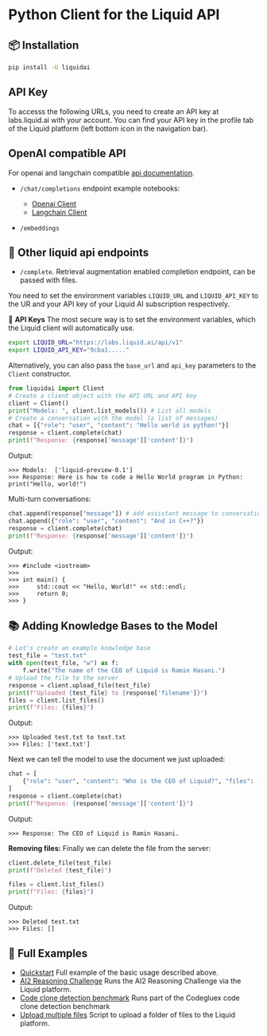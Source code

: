 # Python Client for the Liquid API

## 📦 Installation
```bash
pip install -U liquidai
```

## API Key

To accesss the following URLs, you need to create an API key at labs.liquid.ai with your account.
You can find your API key in the profile tab of the Liquid platform (left bottom icon in the navigation bar).

## OpenAI compatible API
For openai and langchain compatible [api documentation](https://github.com/Liquid4All/liquid_client/blob/main/openai-api.md).

- `/chat/completions` endpoint example notebooks: 
    - [Openai Client](https://github.com/Liquid4All/liquid_client/tree/main/examples/openai/chat_completion.ipynb)
    - [Langchain Client](https://github.com/Liquid4All/liquid_client/tree/main/examples/langchain/chat_openai.ipynb)

- `/embeddings`

## 💬 Other liquid api endpoints
- `/complete`. Retrieval augmentation enabled completion endpoint, can be passed with files.

You need to set the environment variables `LIQUID_URL` and `LIQUID_API_KEY` to the UR and your API key of your Liquid AI subscription respectively.

🔐 **API Keys** The most secure way is to set the environment variables, which the Liquid client will automatically use.
```bash
export LIQUID_URL="https://labs.liquid.ai/api/v1"
export LIQUID_API_KEY="9cba1....."
```

Alternatively, you can also pass the `base_url` and `api_key` parameters to the `Client` constructor.
```python
from liquidai import Client
# Create a client object with the API URL and API key
client = Client()
print("Models: ", client.list_models()) # List all models
# Create a conversation with the model (a list of messages)
chat = [{"role": "user", "content": "Hello world in python!"}]
response = client.complete(chat)
print(f"Response: {response['message']['content']}")
```
Output:
```
>>> Models:  ['liquid-preview-0.1']
>>> Response: Here is how to code a Hello World program in Python: print("Hello, world!")
```

Multi-turn conversations:
```python
chat.append(response["message"]) # add assistant message to conversation
chat.append({"role": "user", "content": "And in C++?"})
response = client.complete(chat)
print(f"Response: {response['message']['content']}")
```

Output:
```
>>> #include <iostream>
>>> 
>>> int main() {
>>>     std::cout << "Hello, World!" << std::endl;
>>>     return 0;
>>> }
```

## 📚 Adding Knowledge Bases to the Model
```python
# Let's create an example knowledge base
test_file = "test.txt"
with open(test_file, "w") as f:
    f.write("The name of the CEO of Liquid is Ramin Hasani.")
# Upload the file to the server
response = client.upload_file(test_file)
print(f"Uploaded {test_file} to {response['filename']}")
files = client.list_files()
print(f"Files: {files}")
```

Output:
```
>>> Uploaded test.txt to text.txt
>>> Files: ['text.txt']
```

Next we can tell the model to use the document we just uploaded:

```python
chat = [
    {"role": "user", "content": "Who is the CEO of Liquid?", "files": ["test.txt"]}
]
response = client.complete(chat)
print(f"Response: {response['message']['content']}")
```
Output:
```
>>> Response: The CEO of Liquid is Ramin Hasani.
```

**Removing files:** Finally we can delete the file from the server:

```python
client.delete_file(test_file)
print(f"Deleted {test_file}")

files = client.list_files()
print(f"Files: {files}")
```
Output:
```
>>> Deleted test.txt
>>> Files: []
```

## 📌 Full Examples

- [Quickstart](https://github.com/Liquid4All/liquid_client/tree/main/examples/liquid_api.ipynb) Full example of the basic usage described above.
- [AI2 Reasoning Challenge](https://github.com/Liquid4All/liquid_client/tree/main/examples/evals/run_ai2rc.py) Runs the AI2 Reasoning Challenge via the Liquid platform.
- [Code clone detection benchmark](https://github.com/Liquid4All/liquid_client/blob/main/examples/evals/code_clone_detection.py) Runs part of the Codegluex code clone detection benchmark
- [Upload multiple files](https://github.com/Liquid4All/liquid_client/tree/main/examples/upload_folder.py) Script to upload a folder of files to the Liquid platform.

